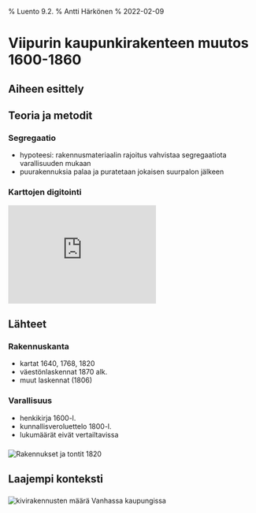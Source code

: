 % Luento 9.2.
% Antti Härkönen
% 2022-02-09

# Viipurin kaupunkirakenteen muutos 1600-1860

## Aiheen esittely

## Teoria ja metodit

### Segregaatio

- hypoteesi: rakennusmateriaalin rajoitus vahvistaa segregaatiota varallisuuden mukaan
- puurakennuksia palaa ja puratetaan jokaisen suurpalon jälkeen

### Karttojen digitointi

<iframe width="300" height="200" frameborder="0" scrolling="no" allowfullscreen src="https://arcg.is/0qbqzC0"></iframe>

## Lähteet

### Rakennuskanta

- kartat 1640, 1768, 1820
- väestönlaskennat 1870 alk.
- muut laskennat (1806)

### Varallisuus

- henkikirja 1600-l.
- kunnallisveroluettelo 1800-l.
- lukumäärät eivät vertailtavissa

###

![Rakennukset ja tontit 1820](grundritning1820color.jpg)

## Laajempi konteksti

###

![kivirakennusten määrä Vanhassa kaupungissa](kivirakennukset.png)
